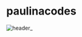 # paulinacodes




![header_](https://user-images.githubusercontent.com/86908540/218116840-8eeb6a44-3350-49ad-9b7e-d9ab572ffa20.png)




